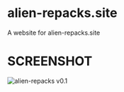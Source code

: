 # alien-repacks.site
A website for alien-repacks.site

# SCREENSHOT
![alien-repacks v0.1](https://user-images.githubusercontent.com/107768574/174454432-b189200a-f1e0-4a9c-8276-b613d1a85758.PNG)
